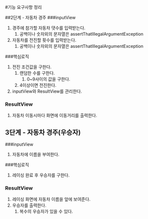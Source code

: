 #기능 요구사항 정리

##2단계 - 자동차 경주
###inputView
1. 경주에 참가할 자동차 댓수를 입력받는다.
    1. 공백이나 숫자외의 문자열은 assertThatIllegalArgumentException 
2. 자동차를 전진할 횟수를 입력받는다. 
    1. 공백이나 숫자외의 문자열은 assertThatIllegalArgumentException
 
###핵심로직   
1. 전진 조건값을 구한다. 
    1. 랜덤한 수를 구한다. 
        1. 0~9사이의 값을 구한다.
    2. 4이상이면 전진한다.
2. inputView와 ResultView를 관리한다.
 
    
### ResultView
1. 자동차 이동시마다 화면에 이동거리를 출력한다. 

## 3단계 - 자동차 경주(우승자)

###inputView
1. 자동차에 이름을 부여한다.
 
###핵심로직   
1. 레이싱 완료 후 우승자를 구한다.
    
### ResultView
1. 레이싱 화면에 자동차 이름을 앞에 보여준다.
2. 우승자를 출력한다.
    1. 복수의 우승자가 있을 수 있다.
    